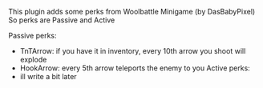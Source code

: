 This plugin adds some perks from Woolbattle Minigame (by DasBabyPixel)
So perks are Passive and Active

Passive perks:
- TnTArrow: if you have it in inventory, every 10th arrow you shoot will explode
- HookArrow: every 5th arrow teleports the enemy to you
Active perks:
- ill write a bit later
